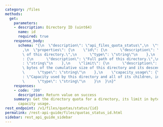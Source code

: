 ```yaml
---
category: /files
methods:
  get:
    parameters:
    - description: Directory ID (uint64)
      name: id
      required: true
    response_body:
      schema: "{\n  \"description\": \"api_files_quota_status\",\n  \"type\": \"object\"\
        ,\n  \"properties\": {\n    \"id\": {\n      \"description\": \"Unique ID\
        \ of this directory.\",\n      \"type\": \"string\"\n    },\n    \"path\"\
        : {\n      \"description\": \"Full path of this directory.\",\n      \"type\"\
        : \"string\"\n    },\n    \"limit\": {\n      \"description\": \"Limit in\
        \ bytes of the cumulative size of this directory and its descendants.\",\n\
        \      \"type\": \"string\"\n    },\n    \"capacity_usage\": {\n      \"description\"\
        : \"Capacity used by this directory and all of its children, in bytes.\",\n\
        \      \"type\": \"string\"\n    }\n  }\n}"
    responses:
    - code: '200'
      description: Return value on success
    summary: Get the directory quota for a directory, its limit in bytes, and current
      capacity usage.
rest_endpoint: /v1/files/quotas/status/{id}
permalink: /rest-api-guide/files/quotas_status_id.html
sidebar: rest_api_guide_sidebar
---
```

